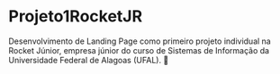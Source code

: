 # Projeto1RocketJR
Desenvolvimento de Landing Page como primeiro projeto individual na Rocket Júnior, empresa júnior do curso de Sistemas de Informação da Universidade Federal de Alagoas (UFAL). 🚀
